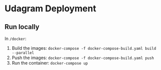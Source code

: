 # Udagram Deployment

## Run locally

In `/docker`:

1. Build the images: `docker-compose -f docker-compose-build.yaml build --parallel`
1. Push the images: `docker-compose -f docker-compose-build.yaml push`
1. Run the container: `docker-compose up`
